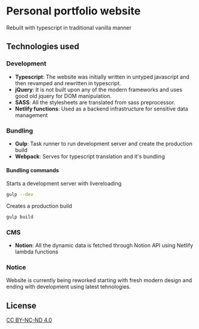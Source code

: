# Personal portfolio website
Rebuilt with typescript in traditional vanilla manner

## Technologies used
### Development
  - **Typescript**: The website was initially written in untyped javascript and then revamped and rewritten in typescript.  
  - **jQuery**: It is not built upon any of the modern frameworks and uses good old jquery for DOM manipulation.  
  - **SASS**: All the stylesheets are translated from sass preprocessor.  
  - **Netlify functions**: Used as a backend infrastructure for sensitive data management
  
### Bundling
  - **Gulp**: Task runner to run development server and create the production build
  - **Webpack**: Serves for typescript translation and it's bundling
  
  #### Bundling commands
  
  Starts a development server with livereloading
  ```bash
  gulp --dev
  ```  
  
  Creates a production build
  ```bash
  gulp build
  ```
  
### CMS
   - **Notion**: All the dynamic data is fetched through Notion API using Netlify lambda functions
   
### Notice
Website is currently being reworked starting with fresh modern design and ending with development using latest tehnologies.

## License
[CC BY-NC-ND 4.0](https://creativecommons.org/licenses/by-nc-nd/4.0/legalcode)
